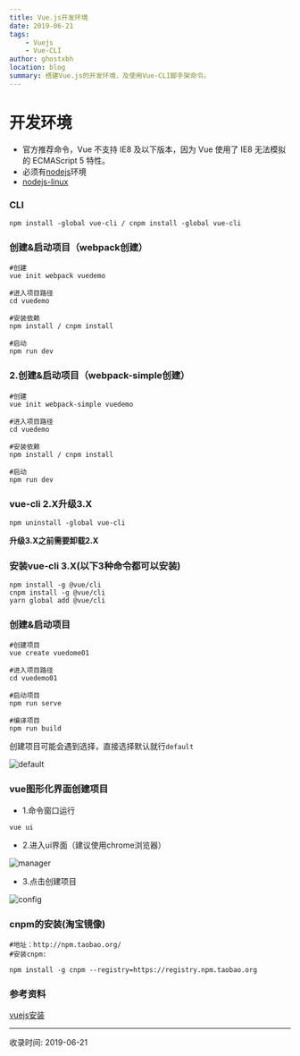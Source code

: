 ```yaml
---
title: Vue.js开发环境
date: 2019-06-21
tags:
    - Vuejs
    - Vue-CLI
author: ghostxbh
location: blog
summary: 搭建Vue.js的开发环境，及使用Vue-CLI脚手架命令。
---
```

# 开发环境

- 官方推荐命令，Vue 不支持 IE8 及以下版本，因为 Vue 使用了 IE8 无法模拟的 ECMAScript 5 特性。
- 必须有[nodejs](http://nodejs.cn/download/)环境
- [nodejs-linux](http://blog.uzykj.com/content?cid=17#)

### CLI
```shell
npm install -global vue-cli / cnpm install -global vue-cli
```

### 创建&启动项目（webpack创建）
```shell
#创建
vue init webpack vuedemo

#进入项目路径
cd vuedemo

#安装依赖
npm install / cnpm install

#启动
npm run dev
```

### 2.创建&启动项目（webpack-simple创建）
```shell
#创建
vue init webpack-simple vuedemo

#进入项目路径
cd vuedemo

#安装依赖
npm install / cnpm install

#启动
npm run dev
```

### vue-cli 2.X升级3.X
```shell
npm uninstall -global vue-cli
```
**升级3.X之前需要卸载2.X**

### 安装vue-cli 3.X(以下3种命令都可以安装)
```shell
npm install -g @vue/cli 
cnpm install -g @vue/cli 
yarn global add @vue/cli
```

### 创建&启动项目
```shell
#创建项目
vue create vuedome01

#进入项目路径
cd vuedemo01

#启动项目
npm run serve

#编译项目
npm run build
```
创建项目可能会遇到选择，直接选择默认就行`default`

![default](http://file.uzykj.com/vue-cli-log.png)

### vue图形化界面创建项目
- 1.命令窗口运行
```shell
vue ui
```

- 2.进入ui界面（建议使用chrome浏览器）

![manager](http://file.uzykj.com/vue-ui.png)

- 3.点击创建项目

![config](http://file.uzykj.com/vue-ui-config.png)

### cnpm的安装(淘宝镜像)
```shell
#地址：http://npm.taobao.org/	
#安装cnpm:

npm install -g cnpm --registry=https://registry.npm.taobao.org
```

### 参考资料
[vuejs安装](https://cn.vuejs.org/v2/guide/installation.html)

---
收录时间: 2019-06-21

<Vssue :title="$title" />


